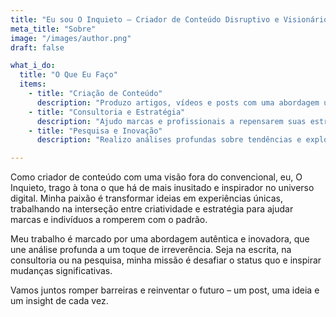 ```yaml
---
title: "Eu sou O Inquieto – Criador de Conteúdo Disruptivo e Visionário"
meta_title: "Sobre"
image: "/images/author.png"
draft: false

what_i_do:
  title: "O Que Eu Faço"
  items:
    - title: "Criação de Conteúdo"
      description: "Produzo artigos, vídeos e posts com uma abordagem única que transforma o comum em extraordinário."
    - title: "Consultoria e Estratégia"
      description: "Ajudo marcas e profissionais a repensarem suas estratégias digitais com insights inovadores e irreverentes."
    - title: "Pesquisa e Inovação"
      description: "Realizo análises profundas sobre tendências e exploro o universo digital para antecipar o futuro."

---
```


Como criador de conteúdo com uma visão fora do convencional, eu, O Inquieto, trago à tona o que há de mais inusitado e inspirador no universo digital. Minha paixão é transformar ideias em experiências únicas, trabalhando na interseção entre criatividade e estratégia para ajudar marcas e indivíduos a romperem com o padrão.

Meu trabalho é marcado por uma abordagem autêntica e inovadora, que une análise profunda a um toque de irreverência. Seja na escrita, na consultoria ou na pesquisa, minha missão é desafiar o status quo e inspirar mudanças significativas.

Vamos juntos romper barreiras e reinventar o futuro – um post, uma ideia e um insight de cada vez.